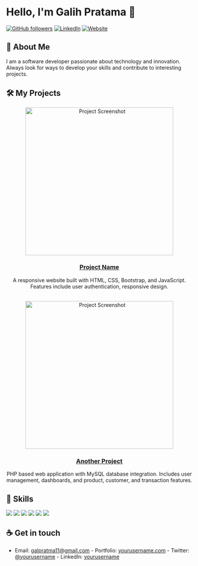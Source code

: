 # Hello, I'm Galih Pratama 👋

[![GitHub followers](https://img.shields.io/github/followers/galpratma?style=social)](https://github.com/galpratma)
[![LinkedIn](https://img.shields.io/badge/-LinkedIn-blue?style=flat&logo=Linkedin&logoColor=white)](https://www.linkedin.com/in/galpratma/)
[![Website](https://img.shields.io/badge/Website-46a2f1.svg?&style=flat-square&logo=Google-Chrome&logoColor=white&link=https://yourusername.com/)](https://yourusername.com/)

## 💫 About Me

I am a software developer passionate about technology and innovation. Always look for ways to develop your skills and contribute to interesting projects.

## 🛠️ My Projects

<div align="center">
  <a href="https://github.com/yourusername/project-name">
    <img src="https://github.com/yourusername/project-name/raw/main/screenshot.png" width="400" alt="Project Screenshot">
    <h3>Project Name</h3>
  </a>
  <p>A responsive website built with HTML, CSS, Bootstrap, and JavaScript. Features include user authentication, responsive design.</p>
</div>

<br/>

<div align="center">
  <a href="https://github.com/yourusername/another-project">
    <img src="https://github.com/yourusername/another-project/raw/main/preview.png" width="400" alt="Project Screenshot">
    <h3>Another Project</h3>
  </a>
  <p>PHP based web application with MySQL database integration. Includes user management, dashboards, and product, customer, and transaction features.</p>
</div>

## 🚀 Skills

<p align="left">
  <img src="https://img.shields.io/badge/HTML5-E34F26?style=for-the-badge&logo=html5&logoColor=white" />
  <img src="https://img.shields.io/badge/CSS3-1572B6?style=for-the-badge&logo=css3&logoColor=white" />
  <img src="https://img.shields.io/badge/JavaScript-F7DF1E?style=for-the-badge&logo=javascript&logoColor=black" />
  <img src="https://img.shields.io/badge/PHP-777BB4?style=for-the-badge&logo=php&logoColor=white" />
  <img src="https://img.shields.io/badge/MySQL-4479A1?style=for-the-badge&logo=mysql&logoColor=white" />
  <img src="https://img.shields.io/badge/Bootstrap_5-7952B3?style=for-the-badge&logo=bootstrap&logoColor=white" />
</p>

## ☕ Get in touch

- Email: galpratma11@gmail.com - Portfolio: [yourusername.com](https://yourusername.com) - Twitter: [@yourusername](https://twitter.com/yourusername) - LinkedIn: [yourusername](https://linkedin.com/in/yourusername)

